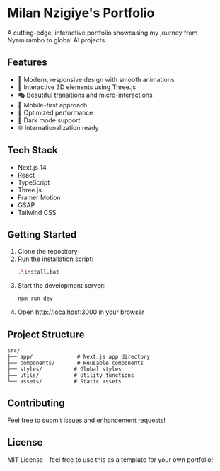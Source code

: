 # Milan Nzigiye's Portfolio

A cutting-edge, interactive portfolio showcasing my journey from Nyamirambo to global AI projects.

## Features

- 🎨 Modern, responsive design with smooth animations
- 🌟 Interactive 3D elements using Three.js
- 🎭 Beautiful transitions and micro-interactions
- 📱 Mobile-first approach
- 🚀 Optimized performance
- 🌙 Dark mode support
- 🌐 Internationalization ready

## Tech Stack

- Next.js 14
- React
- TypeScript
- Three.js
- Framer Motion
- GSAP
- Tailwind CSS

## Getting Started

1. Clone the repository
2. Run the installation script:
   ```bash
   .\install.bat
   ```
3. Start the development server:
   ```bash
   npm run dev
   ```
4. Open [http://localhost:3000](http://localhost:3000) in your browser

## Project Structure

```
src/
├── app/              # Next.js app directory
├── components/       # Reusable components
├── styles/          # Global styles
├── utils/           # Utility functions
└── assets/          # Static assets
```

## Contributing

Feel free to submit issues and enhancement requests!

## License

MIT License - feel free to use this as a template for your own portfolio! 